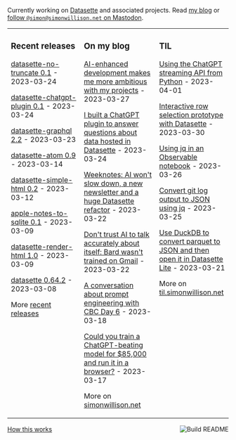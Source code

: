 Currently working on [Datasette](https://datasette.io/) and associated projects. Read [my blog](https://simonwillison.net/) or <a href="https://fedi.simonwillison.net/@simon">follow `@simon@simonwillison.net` on Mastodon</a>.

<table><tr><td valign="top" width="33%">

### Recent releases
<!-- recent_releases starts -->
[datasette-no-truncate 0.1](https://github.com/simonw/datasette-no-truncate/releases/tag/0.1) - 2023-03-24

[datasette-chatgpt-plugin 0.1](https://github.com/simonw/datasette-chatgpt-plugin/releases/tag/0.1) - 2023-03-24

[datasette-graphql 2.2](https://github.com/simonw/datasette-graphql/releases/tag/2.2) - 2023-03-23

[datasette-atom 0.9](https://github.com/simonw/datasette-atom/releases/tag/0.9) - 2023-03-14

[datasette-simple-html 0.2](https://github.com/simonw/datasette-simple-html/releases/tag/0.2) - 2023-03-12

[apple-notes-to-sqlite 0.1](https://github.com/dogsheep/apple-notes-to-sqlite/releases/tag/0.1) - 2023-03-09

[datasette-render-html 1.0](https://github.com/simonw/datasette-render-html/releases/tag/1.0) - 2023-03-09

[datasette 0.64.2](https://github.com/simonw/datasette/releases/tag/0.64.2) - 2023-03-08
<!-- recent_releases ends -->
More [recent releases](https://github.com/simonw/simonw/blob/main/releases.md)
</td><td valign="top" width="34%">

### On my blog
<!-- blog starts -->
[AI-enhanced development makes me more ambitious with my projects](http://simonwillison.net/2023/Mar/27/ai-enhanced-development/) - 2023-03-27

[I built a ChatGPT plugin to answer questions about data hosted in Datasette](http://simonwillison.net/2023/Mar/24/datasette-chatgpt-plugin/) - 2023-03-24

[Weeknotes: AI won't slow down, a new newsletter and a huge Datasette refactor](http://simonwillison.net/2023/Mar/22/weeknotes/) - 2023-03-22

[Don't trust AI to talk accurately about itself: Bard wasn't trained on Gmail](http://simonwillison.net/2023/Mar/22/dont-trust-ai-to-talk-about-itself/) - 2023-03-22

[A conversation about prompt engineering with CBC Day 6](http://simonwillison.net/2023/Mar/18/cbc-day-6/) - 2023-03-18

[Could you train a ChatGPT-beating model for $85,000 and run it in a browser?](http://simonwillison.net/2023/Mar/17/beat-chatgpt-in-a-browser/) - 2023-03-17
<!-- blog ends -->
More on [simonwillison.net](https://simonwillison.net/)
</td><td valign="top" width="33%">

### TIL
<!-- tils starts -->
[Using the ChatGPT streaming API from Python](https://til.simonwillison.net/gpt3/python-chatgpt-streaming-api) - 2023-04-01

[Interactive row selection prototype with Datasette](https://til.simonwillison.net/datasette/row-selection-prototype) - 2023-03-30

[Using jq in an Observable notebook](https://til.simonwillison.net/observable/jq-in-observable) - 2023-03-26

[Convert git log output to JSON using jq](https://til.simonwillison.net/jq/git-log-json) - 2023-03-25

[Use DuckDB to convert parquet to JSON and then open it in Datasette Lite](https://til.simonwillison.net/duckdb/parquet-to-json) - 2023-03-21
<!-- tils ends -->
More on [til.simonwillison.net](https://til.simonwillison.net/)
</td></tr></table>

<a href="https://github.com/simonw/simonw/actions"><img src="https://github.com/simonw/simonw/workflows/Build%20README/badge.svg" align="right" alt="Build README"></a> <a href="https://simonwillison.net/2020/Jul/10/self-updating-profile-readme/">How this works</a>
